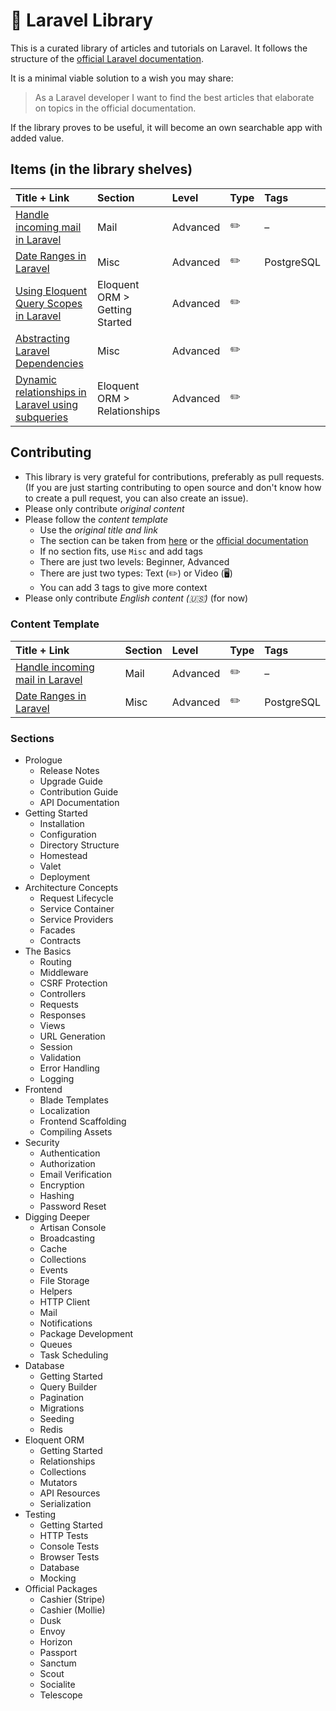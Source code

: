 # 📕 Laravel Library
This is a curated library of articles and tutorials on Laravel. It follows the structure of the [official Laravel documentation](https://laravel.com/docs/master).

It is a minimal viable solution to a wish you may share: 
> As a Laravel developer I want to find the best articles that elaborate on topics in the official documentation.

If the library proves to be useful, it will become an own searchable app with added value. 

## Items (in the library shelves)
| Title + Link | Section | Level   | Type | Tags  |
| :----------- | :------ | :-------| :--- | :------ |
| [Handle incoming mail in Laravel](https://johnbraun.blog/posts/incoming-mail-laravel-mailbox) | Mail | Advanced | ✏️ | – |
| [Date Ranges in Laravel](https://medium.com/@palypster/ranges-in-laravel-7-using-postgresql-c4bc69b91758) | Misc | Advanced | ✏️ | PostgreSQL |
| [Using Eloquent Query Scopes in Laravel](https://www.csrhymes.com/2019/12/29/using-eloquent-query-scopes.html) | Eloquent ORM > Getting Started | Advanced | ✏️ |  |
| [Abstracting Laravel Dependencies](https://mattdoescode.com/articles/abstracting-laravel-dependencies-2019-12-14) | Misc | Advanced | ✏️ |  |
| [Dynamic relationships in Laravel using subqueries](https://reinink.ca/articles/dynamic-relationships-in-laravel-using-subqueries#can-this-be-done-with-a-has-one) | Eloquent ORM > Relationships | Advanced | ✏️ |  |




## Contributing
- This library is very grateful for contributions, preferably as pull requests. (If you are just starting contributing to open source and don't know how to create a pull request, you can also create an issue).
- Please only contribute _original content_
- Please follow the _content template_
  - Use the _original title and link_
  - The section can be taken from [here](#) or the [official documentation](https://laravel.com/docs/master)
  - If no section fits, use `Misc` and add tags
  - There are just two levels: Beginner, Advanced
  - There are just two types: Text (✏️) or Video (🖥)
  - You can add 3 tags to give more context
- Please only contribute _English content (🇺🇸)_ (for now)

### Content Template

| Title + Link | Section | Level   | Type | Tags  |
| :----------- | :------ | :-------| :--- | :------ |
| [Handle incoming mail in Laravel](https://johnbraun.blog/posts/incoming-mail-laravel-mailbox) | Mail | Advanced | ✏️ | – |
| [Date Ranges in Laravel](https://medium.com/@palypster/ranges-in-laravel-7-using-postgresql-c4bc69b91758) | Misc | Advanced | ✏️ | PostgreSQL | 

### Sections

*   Prologue   
    *   Release Notes
    *   Upgrade Guide
    *   Contribution Guide
    *   API Documentation
*   Getting Started    
    *   Installation
    *   Configuration
    *   Directory Structure
    *   Homestead
    *   Valet
    *   Deployment
*   Architecture Concepts
    *   Request Lifecycle
    *   Service Container
    *   Service Providers
    *   Facades
    *   Contracts
*   The Basics
    *   Routing
    *   Middleware
    *   CSRF Protection
    *   Controllers
    *   Requests
    *   Responses
    *   Views
    *   URL Generation
    *   Session
    *   Validation
    *   Error Handling
    *   Logging
*   Frontend  
    *   Blade Templates
    *   Localization
    *   Frontend Scaffolding
    *   Compiling Assets
*   Security   
    *   Authentication
    *   Authorization
    *   Email Verification
    *   Encryption
    *   Hashing
    *   Password Reset
*   Digging Deeper  
    *   Artisan Console
    *   Broadcasting
    *   Cache
    *   Collections
    *   Events
    *   File Storage
    *   Helpers
    *   HTTP Client
    *   Mail
    *   Notifications
    *   Package Development
    *   Queues
    *   Task Scheduling
*   Database
    *   Getting Started
    *   Query Builder
    *   Pagination
    *   Migrations
    *   Seeding
    *   Redis
*   Eloquent ORM
    *   Getting Started
    *   Relationships
    *   Collections
    *   Mutators
    *   API Resources
    *   Serialization
*   Testing
    *   Getting Started
    *   HTTP Tests
    *   Console Tests
    *   Browser Tests
    *   Database
    *   Mocking
*   Official Packages  
    *   Cashier (Stripe)
    *   Cashier (Mollie)
    *   Dusk
    *   Envoy
    *   Horizon
    *   Passport
    *   Sanctum
    *   Scout
    *   Socialite
    *   Telescope
